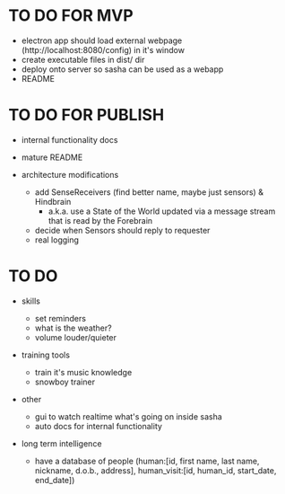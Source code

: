 # TO DO FOR MVP

- electron app should load external webpage (http://localhost:8080/config) in it's window
- create executable files in dist/ dir
- deploy onto server so sasha can be used as a webapp
- README

# TO DO FOR PUBLISH

- internal functionality docs
- mature README

- architecture modifications
    - add SenseReceivers (find better name, maybe just sensors) & Hindbrain
        - a.k.a. use a State of the World updated via a message stream that is read by the Forebrain
    - decide when Sensors should reply to requester
    - real logging

# TO DO

- skills
    - set reminders
    - what is the weather?
    - volume louder/quieter

- training tools
    - train it's music knowledge
    - snowboy trainer

- other
    - gui to watch realtime what's going on inside sasha
    - auto docs for internal functionality


- long term intelligence
    - have a database of people (human:[id, first name, last name, nickname, d.o.b., address], human_visit:[id, human_id, start_date, end_date])
